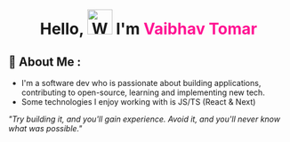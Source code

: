 <h1 align="center"> Hello, <img src="https://raw.githubusercontent.com/nixin72/nixin72/master/wave.gif" 
         alt="Waving hand animated gif"
         height="45"
         width="45" /> I'm <span style="color:deeppink">Vaibhav Tomar</span></h1>


## 💫 About Me :
- I'm a software dev who is passionate about building applications, contributing to open-source, learning and implementing new tech.
- Some technologies I enjoy working with is JS/TS (React & Next)



*"Try building it, and you'll gain experience. Avoid it, and you'll never know what was possible."*
